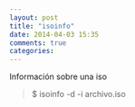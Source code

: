 ```yaml
---
layout: post
title: "isoinfo"
date: 2014-04-03 15:35
comments: true
categories: 
---
```

Información sobre una iso

>$ isoinfo -d -i archivo.iso

